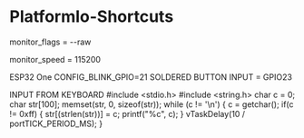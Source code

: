 # PlatformIo-Shortcuts

monitor_flags = --raw

monitor_speed = 115200

ESP32 One
CONFIG_BLINK_GPIO=21
SOLDERED BUTTON INPUT = GPIO23


INPUT FROM KEYBOARD
#include <stdio.h>
#include <string.h>
    char c = 0;
    char str[100];
    memset(str, 0, sizeof(str));
    while (c != '\n')
    {
        c = getchar();
        if(c != 0xff)
        {
            str[(strlen(str))] = c;
            printf("%c", c);
        }
        vTaskDelay(10 / portTICK_PERIOD_MS);
    }
